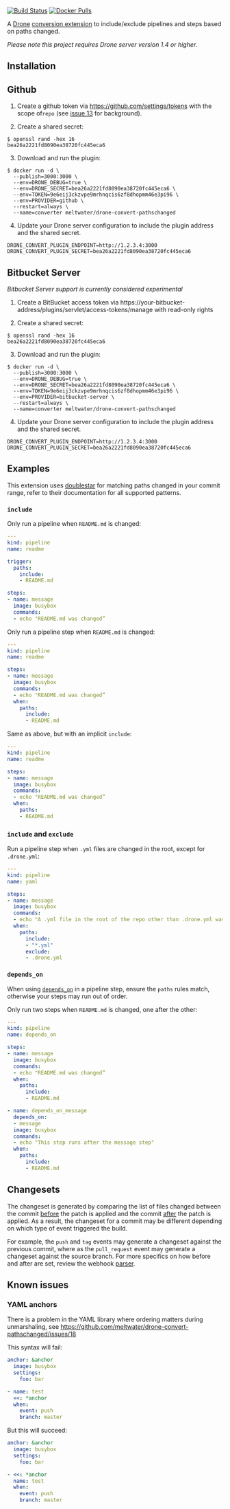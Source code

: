 [![Build Status](https://cloud.drone.io/api/badges/meltwater/drone-convert-pathschanged/status.svg)](https://cloud.drone.io/meltwater/drone-convert-pathschanged)
[![Docker Pulls](https://img.shields.io/docker/pulls/meltwater/drone-convert-pathschanged)](https://hub.docker.com/r/meltwater/drone-convert-pathschanged)

A [Drone](https://drone.io/) [conversion extension](https://docs.drone.io/extensions/conversion/) to include/exclude pipelines and steps based on paths changed.

_Please note this project requires Drone server version 1.4 or higher._

## Installation

## Github
1. Create a github token via https://github.com/settings/tokens with the scope of`repo` (see [issue 13](https://github.com/meltwater/drone-convert-pathschanged/issues/13) for background).

2. Create a shared secret:

```console
$ openssl rand -hex 16
bea26a2221fd8090ea38720fc445eca6
```

3. Download and run the plugin:

```console
$ docker run -d \
  --publish=3000:3000 \
  --env=DRONE_DEBUG=true \
  --env=DRONE_SECRET=bea26a2221fd8090ea38720fc445eca6 \
  --env=TOKEN=9e6eij3ckzvpe9mrhnqcis6zf8dhopmm46e3pi96 \
  --env=PROVIDER=github \
  --restart=always \
  --name=converter meltwater/drone-convert-pathschanged
```

4. Update your Drone server configuration to include the plugin address and the shared secret.

```text
DRONE_CONVERT_PLUGIN_ENDPOINT=http://1.2.3.4:3000
DRONE_CONVERT_PLUGIN_SECRET=bea26a2221fd8090ea38720fc445eca6
```

## Bitbucket Server

_Bitbucket Server support is currently considered experimental_

1. Create a BitBucket access token via https://your-bitbucket-address/plugins/servlet/access-tokens/manage with read-only rights

2. Create a shared secret:

```console
$ openssl rand -hex 16
bea26a2221fd8090ea38720fc445eca6
```

3. Download and run the plugin:

```console
$ docker run -d \
  --publish=3000:3000 \
  --env=DRONE_DEBUG=true \
  --env=DRONE_SECRET=bea26a2221fd8090ea38720fc445eca6 \
  --env=TOKEN=9e6eij3ckzvpe9mrhnqcis6zf8dhopmm46e3pi96 \
  --env=PROVIDER=bitbucket-server \
  --restart=always \
  --name=converter meltwater/drone-convert-pathschanged
```

4. Update your Drone server configuration to include the plugin address and the shared secret.

```text
DRONE_CONVERT_PLUGIN_ENDPOINT=http://1.2.3.4:3000
DRONE_CONVERT_PLUGIN_SECRET=bea26a2221fd8090ea38720fc445eca6
```
## Examples

This extension uses [doublestar](https://github.com/bmatcuk/doublestar) for matching paths changed in your commit range, refer to their documentation for all supported patterns.

### `include`

Only run a pipeline when `README.md` is changed:
```yaml
---
kind: pipeline
name: readme

trigger:
  paths:
    include:
    - README.md

steps:
- name: message
  image: busybox
  commands:
  - echo "README.md was changed”
```

Only run a pipeline step when `README.md` is changed:
```yaml
---
kind: pipeline
name: readme

steps:
- name: message
  image: busybox
  commands:
  - echo "README.md was changed”
  when:
    paths:
      include:
      - README.md
```

Same as above, but with an implicit `include`:
```yaml
---
kind: pipeline
name: readme

steps:
- name: message
  image: busybox
  commands:
  - echo "README.md was changed”
  when:
    paths:
    - README.md
```

### `include` and `exclude`

Run a pipeline step when `.yml` files are changed in the root, except for `.drone.yml`:
```yaml
---
kind: pipeline
name: yaml

steps:
- name: message
  image: busybox
  commands:
  - echo "A .yml file in the root of the repo other than .drone.yml was changed"
  when:
    paths:
      include:
      - "*.yml"
      exclude:
      - .drone.yml
```

### `depends_on`

When using [`depends_on`](https://docker-runner.docs.drone.io/configuration/parallelism/) in a pipeline step, ensure the `paths` rules match, otherwise your steps may run out of order.

Only run two steps when `README.md` is changed, one after the other:
```yaml
---
kind: pipeline
name: depends_on

steps:
- name: message
  image: busybox
  commands:
  - echo "README.md was changed”
  when:
    paths:
      include:
      - README.md

- name: depends_on_message
  depends_on:
  - message
  image: busybox
  commands:
  - echo "This step runs after the message step"
  when:
    paths:
      include:
      - README.md
```

## Changesets

The changeset is generated by comparing the list of files changed between the commit [before] the patch is applied and the commit [after] the patch is applied.
As a result, the changeset for a commit may be different depending on which type of event triggered the build.

For example, the `push` and `tag` events may generate a changeset against the previous commit, where as the `pull_request` event may generate a changeset against the source branch. For more specifics on how before and after are set, review the webhook [parser].

[before]: https://docs.drone.io/pipeline/environment/reference/drone-commit-before/
[after]: https://docs.drone.io/pipeline/environment/reference/drone-commit-after/
[parser]: https://github.com/drone/drone/blob/ca454594021099909fb4ee9471720cacfe3207bd/service/hook/parser/parse.go

## Known issues

### YAML anchors

There is a problem in the YAML library where ordering matters during unmarshaling, see https://github.com/meltwater/drone-convert-pathschanged/issues/18

This syntax will fail:

```yaml
anchor: &anchor
  image: busybox
  settings:
    foo: bar

- name: test
  <<: *anchor
  when:
    event: push
    branch: master
```

But this will succeed:

```yaml
anchor: &anchor
  image: busybox
  settings:
    foo: bar

- <<: *anchor 
  name: test
  when:
    event: push
    branch: master
```
